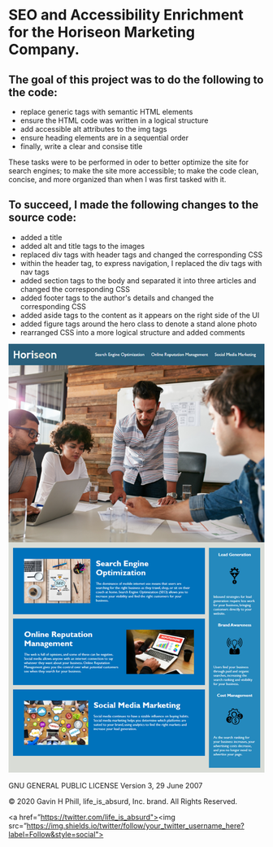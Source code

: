 # SEO and Accessibility Enrichment for the Horiseon  Marketing Company.

## The goal of this project was to do the following to the code:
  * replace generic tags with semantic HTML elements
  * ensure the HTML code was written in a logical structure
  * add accessible alt attributes to the img tags
  * ensure heading elements are in a sequential order
  * finally, write a clear and consise title
 
These tasks were to be performed in oder to better optimize the site for search engines; to make the site more accessible; to make the code clean, concise, and more organized than when I was first tasked with it.

## To succeed, I made the following changes to the source code:

  * added a title
  * added alt and title tags to the images
  * replaced div tags with header tags and changed the corresponding CSS
  * within the header tag, to express navigation, I replaced the div tags with nav tags
  * added section tags to the body and separated it into three articles and changed the corresponding CSS
  * added footer tags to the author's details and changed the corresponding CSS
  * added aside tags to the content as it appears on the right side of the UI
  * added figure tags around the hero class to denote a stand alone photo
  * rearranged CSS into a more logical structure and added comments
  
  
  
  ![Horiseon](https://github.com/carpegavin/Homework-1.0/blob/main/02-Homework/Assets/01-html-css-git-homework-demo.png?raw=true)
  
 
  
GNU GENERAL PUBLIC LICENSE
                   Version 3, 29 June 2007


© 2020 Gavin H Phill, life_is_absurd, Inc. brand. All Rights Reserved.

   <a href=”https://twitter.com/life_is_absurd"><img src=”https://img.shields.io/twitter/follow/your_twitter_username_here?label=Follow&style=social"></a>

